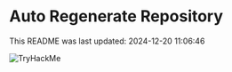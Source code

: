 # Auto Regenerate Repository

This README was last updated: 2024-12-20 11:06:46

 ![TryHackMe](https://tryhackme.com/badge/533634)